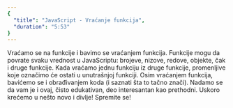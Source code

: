 ```yaml
---
{
  "title": "JavaScript - Vraćanje funkcija",
  "duration": "5:53"
}
---
```


Vraćamo se na funkcije i bavimo se vraćanjem funkcija. Funkcije mogu da povrate svaku vrednost u JavaScriptu: brojeve, nizove, redove, objekte, čak i druge funkcije. Kada vraćamo jednu funkciju iz druge funkcije, promenljive koje označimo će ostati u unutrašnjoj funkciji. Osim vraćanjem funkcija, bavićemo se i obrađivanjem koda (i saznati šta to tačno znači). Nadamo se da vam je i ovaj, čisto edukativan, deo interesantan kao prethodni. Uskoro krećemo u nešto novo i divlje! Spremite se!




